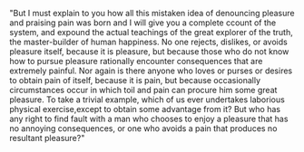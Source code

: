 "But I must explain to you how all this mistaken idea of denouncing pleasure and praising pain was born and I will give you a complete
ccount of the system, and expound the actual teachings of the great explorer of the truth, the master-builder of human happiness.
No one rejects, dislikes, or avoids pleasure itself, because it is pleasure, but because those who do not know how to pursue pleasure
rationally encounter consequences that are extremely painful. Nor again is there anyone who loves or purses or desires to
obtain pain of itself, because it is pain, but because occasionally circumstances occur in which toil and pain can procure him some
great pleasure. To take a trivial example, which of us ever undertakes laborious physical exercise,except to obtain some advantage from
it? But who has any right to find fault with a man who chooses to enjoy a pleasure that has no annoying consequences, or one who avoids
a pain that produces no resultant pleasure?"